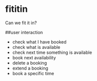 # fititin  
Can we fit it in?

##user interaction  
- check what I have booked
- check what is available
- check next time something is available
- book next availability
- delete a booking
- extend a booking
- book a specific time

